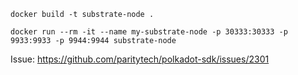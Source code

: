 ```
docker build -t substrate-node .
```

```
docker run --rm -it --name my-substrate-node -p 30333:30333 -p 9933:9933 -p 9944:9944 substrate-node
```

Issue:
https://github.com/paritytech/polkadot-sdk/issues/2301
